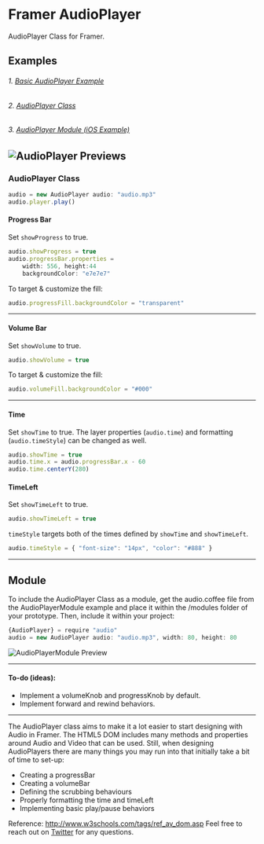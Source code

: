 # Framer AudioPlayer
AudioPlayer Class for Framer. 

## Examples
###### 1. [Basic AudioPlayer Example](http://share.framerjs.com/mz633vr9l57p/)
###### 2. [AudioPlayer Class](http://share.framerjs.com/bplu2b1se9bv/) 
###### 3. [AudioPlayer Module (iOS Example)](http://share.framerjs.com/z7b91klf85q2/) 

![AudioPlayer Previews](http://cl.ly/aFrl/playerPreviews.png)
---

### AudioPlayer Class

```javascript
audio = new AudioPlayer audio: "audio.mp3"
audio.player.play()
```

#### Progress Bar
Set `showProgress` to true. 
```javascript
audio.showProgress = true
audio.progressBar.properties = 
	width: 556, height:44
	backgroundColor: "e7e7e7"
```

To target & customize the fill:
```javascript
audio.progressFill.backgroundColor = "transparent"
```
---

#### Volume Bar
Set `showVolume` to true. 
```javascript
audio.showVolume = true
```

To target & customize the fill:
```javascript
audio.volumeFill.backgroundColor = "#000"
```

---

#### Time
Set `showTime` to true. The layer properties (`audio.time`) and formatting (`audio.timeStyle`) can be changed as well.
```javascript
audio.showTime = true
audio.time.x = audio.progressBar.x - 60
audio.time.centerY(280)

```

#### TimeLeft
Set `showTimeLeft` to true. 
```javascript
audio.showTimeLeft = true
```

`timeStyle` targets both of the times defined by `showTime` and `showTimeLeft`.
```javascript
audio.timeStyle = { "font-size": "14px", "color": "#888" }
```
---

## Module
To include the AudioPlayer Class as a module, get the audio.coffee file from the AudioPlayerModule example and place it within the /modules folder of your prototype. Then, include it within your project:

```javascript
{AudioPlayer} = require "audio"
audio = new AudioPlayer audio: "audio.mp3", width: 80, height: 80
```

![AudioPlayerModule Preview](http://cl.ly/aFyc/aP.png)

---
#### To-do (ideas):
- Implement a volumeKnob and progressKnob by default.
- Implement forward and rewind behaviors.

---

The AudioPlayer class aims to make it a lot easier to start designing with Audio in Framer. The HTML5 DOM includes many methods and properties around Audio and Video that can be used. Still, when designing AudioPlayers there are many things you may run into that initially take a bit of time to set-up:

- Creating a progressBar
- Creating a volumeBar
- Defining the scrubbing behaviours
- Properly formatting the time and timeLeft
- Implementing basic play/pause behaviors

Reference: http://www.w3schools.com/tags/ref_av_dom.asp
Feel free to reach out on [Twitter](https://twitter.com/benjaminnathan/) for any questions.
